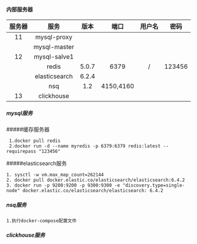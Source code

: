 #### 内部服务器

| 服务器 |     服务      | 版本  |   端口    | 用户名 |  密码  |
| :----: | :-----------: | :---: | :-------: | :----: | :----: |
|   11   |  mysql-proxy  |       |           |        |        |
|        | mysql-master  |       |           |        |        |
|   12   | mysql-salve1  |       |           |        |        |
|        |     redis     | 5.0.7 |   6379    |   /    | 123456 |
|        | elasticsearch | 6.2.4 |           |        |        |
|        |      nsq      |  1.2  | 4150,4160 |        |        |
|   13   |  clickhouse   |       |           |        |        |

##### mysql服务

#####缓存服务器

```shell
 1.docker pull redis
 2.docker run -d --name myredis -p 6379:6379 redis:latest --requirepass "123456"
```

#####elasticsearch服务

```shell
1. sysctl -w vm.max_map_count=262144
2. docker pull docker.elastic.co/elasticsearch/elasticsearch:6.4.2
3. docker run -p 9200:9200 -p 9300:9300 -e "discovery.type=single-node" docker.elastic.co/elasticsearch/elasticsearch: 6.4.2
```

##### nsq服务

```shell
1.执行docker-compose配置文件
```

##### clickhouse服务

